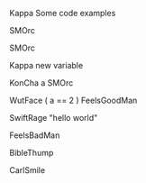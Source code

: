 Kappa Some code examples

SMOrc

SMOrc

Kappa new variable

KonCha a SMOrc

WutFace ( a == 2 ) FeelsGoodMan

SwiftRage "hello world"

FeelsBadMan

BibleThump

CarlSmile